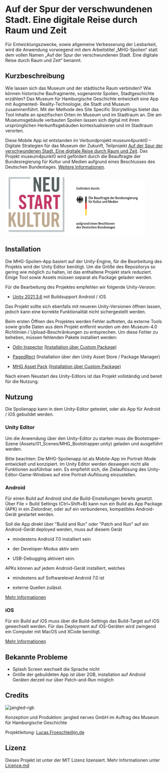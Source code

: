 # Auf der Spur der verschwundenen Stadt. Eine digitale Reise durch Raum und Zeit 

 Für Entwicklungszwecke, sowie allgemeine Verbesserung der Lesbarkeit, wird die Anwendung vorwiegend mit dem Arbeitstitel „MHG-Spolien“ statt dem vollen Namen „Auf der Spur der verschwundenen Stadt. Eine digitale Reise durch Raum und Zeit“ benannt. 

## Kurzbeschreibung 

Wie lassen sich das Museum und der städtische Raum verbinden? Wie können historische Baufragmente, sogenannte Spolien, Stadtgeschichte erzählen? Das Museum für Hamburgische Geschichte entwickelt eine App mit Augmented- Reality-Technologie, die Stadt und Museum zusammenführt. Mit der Methode des Site Specific Storytellings bietet das Tool Inhalte an spezifischen Orten im Museum und im Stadtraum an. Die am Museumsgebäude verbauten Spolien lassen sich digital mit ihren ursprünglichen Herkunftsgebäuden kontextualisieren und im Stadtraum verorten. 

 Diese Mobile App ist entstanden im Verbundprojekt museum4punkt0 – Digitale Strategien für das Museum der Zukunft, Teilprojekt [Auf der Spur der verschwundenen Stadt. Eine digitale Reise durch Raum und Zeit](https://www.museum4punkt0.de/teilprojekt/auf-der-spur-der-verschwundenen-stadt-eine-digitale-reise-durch-raum-und-zeit/). Das Projekt museum4punkt0 wird gefördert durch die Beauftragte der Bundesregierung für Kultur und Medien aufgrund eines Beschlusses des Deutschen Bundestages. [Weitere Informationen](www.museum4punkt0.de). 

 ![NeuStartKultur](https://github.com/museum4punkt0/media_storage/blob/e87f37973c3d91e2762d74d51bed81de5026e06e/BKM_Neustart_Kultur_Wortmarke_pos_RGB_RZ_web.jpg)  ![Beauftragte der Bundesregierung für Kultur und Medien](https://github.com/museum4punkt0/media_storage/blob/2c46af6cb625a2560f39b01ecb8c4c360733811c/BKM_Fz_2017_Web_de.gif) 

 ## Installation 

Die MHG-Spolien-App basiert auf der Unity-Engine, für die Bearbeitung des Projekts wird der Unity Editor benötigt. 
Um die Größe des Repositorys so gering wie möglich zu halten, ist das enthaltene Projekt stark reduziert. Einige Tool sowie Assets müssen separat als Package geladen werden.

 Für die Bearbeitung des Projektes empfehlen wir folgende Unity-Version: 

- [Unity 2021.3.6](https://unity.com/releases/editor/whats-new/2021.3.6) mit Buildsupport Android / iOS 

 

Das Projekt sollte sich ebenfalls mit neueren Unity-Versionen öffnen lassen, jedoch kann eine korrekte Funktionalität nicht sichergestellt werden. 

 

Beim ersten Öffnen des Projektes werden Fehler auftreten, da externe Tools sowie große Daten aus dem Projekt entfernt wurden um den Museum-4.0 Richtlinien / Upload-Beschränkungen zu entsprechen. Um diese Fehler zu beheben, müssen fehlenden Pakete installiert werden: 

- [Odin Inspector](https://odininspector.com/)  [(Installation über Custom Package)](https://docs.unity3d.com/Manual/AssetPackagesImport.html) 

- [PagedRect](https://assetstore.unity.com/packages/tools/gui/pagedrect-paging-galleries-and-menus-for-unity-ui-54552) (Installation über den Unity Asset Store / Package Manager) 

- [MHG Asset Pack](https://gitlab.jn.de/jn-public/mhg_spolien-additionaldata) [(Installation über Custom Package)](https://docs.unity3d.com/Manual/AssetPackagesImport.html) 

 

Nach einem Neustart des Unity-Editors ist das Projekt vollständig und bereit für die Nutzung. 

 

## Nutzung 

Die Spolienapp kann in dem Unity-Editor getestet, oder als App für Android / iOS gebuildet werden. 

 

### Unity Editor 

Um die Anwendung über den Unity-Editor zu starten muss die Bootstraper-Szene (Assets/01_Scenes/MHG_Bootstrapper.unity) geladen und ausgeführt werden. 

Bitte beachten: Die MHG-Spolienapp ist als Mobile-App im Portrait-Mode entwickelt und konzipiert. Im Unity Editor werden deswegen nicht alle Funktionen ausführbar sein. Es empfiehlt sich, die Zielauflösung des Unity-Editor-Game-Windows auf eine Portrait-Auflösung einzustellen. 

 

### Android 

Für einen Build auf Android sind die Build-Einstellungen bereits gesetzt. Über File > Build Settings (Ctrl+Shift+B) kann nun ein Build als App Package (APK) in ein Zielordner, oder auf ein verbundenes, kompatibles Android-Gerät gestartet werden.

 Soll die App direkt über "Build and Run" oder "Patch and Run" auf ein Android-Gerät deployed werden, muss auf diesem Gerät 

- mindestens Android 7.0 installiert sein 

- der Developer-Modus aktiv sein 

- USB-Debugging aktiviert sein. 

APKs können auf jedem Android-Gerät installiert, welches 

- mindestens auf Softwarelevel Android 7.0 ist 

- externe Quellen zulässt. 

 [Mehr Informationen](https://docs.unity3d.com/Manual/android-BuildProcess.html) 
 
### iOS 
Für ein Build auf iOS muss über die Build-Settings das Build-Target auf iOS gewechselt werden. Für das Deployment auf iOS-Geräten wird zwingend ein Computer mit MacOS und XCode benötigt. 

[Mehr Informationen](https://docs.unity3d.com/Manual/iphone-BuildProcess.html)
## Bekannte Probleme

- Splash Screen wechselt die Sprache nicht
- Größe der gebuildeten App ist über 2GB, installation auf Android Geräten derzeit nur über Patch-and-Run möglich

## Credits 

![jangled-rgb](https://user-images.githubusercontent.com/101568996/233662078-c7a12e1d-1f50-401b-abd2-4d597ecb7b84.jpg)

 Konzeption und Produktion: jangled nerves GmbH im Auftrag des Museum für Hamburgische Geschichte 

 Projektleitung: Lucas.Froeschle@jn.de

## Lizenz 

Dieses Projekt ist unter der MIT Lizenz lizensiert. Mehr Informationen unter [Licence.md]() 

 
